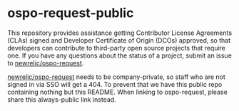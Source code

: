 # ospo-request-public

This repository provides assistance getting Contributor License Agreements (CLAs) signed and Developer Certificate of Origin (DCOs) approved, so that developers can contribute to third-party open source projects that require one. If you have any questions about the status of a project, submit an issue to [newrelic/ospo-request](https://github.com/newrelic/ospo-request).

[newrelic/ospo-request](https://github.com/newrelic/ospo-request) needs to be company-private, so staff who are not signed in via SSO will get a 404. To prevent that we have this public repo containing nothing but this README. When linking to ospo-request, please share this always-public link instead.
